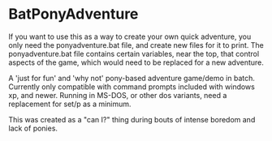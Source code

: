 BatPonyAdventure
================

If you want to use this as a way to create your own quick adventure, you only need
the ponyadventure.bat file, and create new files for it to print. The ponyadventure.bat
file contains certain variables, near the top, that control aspects of the game, which
would need to be replaced for a new adventure.

A 'just for fun' and 'why not' pony-based adventure game/demo in batch.
Currently only compatible with command prompts included with windows xp, and newer. Running in MS-DOS, or other dos variants, need a replacement for set/p as a minimum.

This was created as a "can I?" thing during bouts of intense boredom and lack of ponies.
